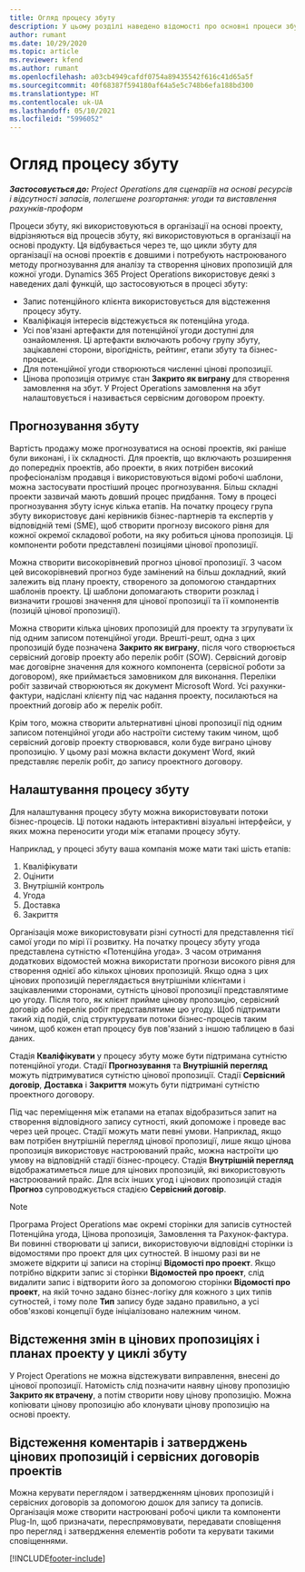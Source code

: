```yaml
---
title: Огляд процесу збуту
description: У цьому розділі наведено відомості про основні процеси збуту.
author: rumant
ms.date: 10/29/2020
ms.topic: article
ms.reviewer: kfend
ms.author: rumant
ms.openlocfilehash: a03cb4949cafdf0754a89435542f616c41d65a5f
ms.sourcegitcommit: 40f68387f594180af64a5e5c748b6efa188bd300
ms.translationtype: HT
ms.contentlocale: uk-UA
ms.lasthandoff: 05/10/2021
ms.locfileid: "5996052"
---
```

# <a name="sales-process-overview"></a>Огляд процесу збуту

_**Застосовується до:** Project Operations для сценаріїв на основі ресурсів і відсутності запасів, полегшене розгортання: угоди та виставлення рахунків-проформ_

Процеси збуту, які використовуються в організації на основі проекту, відрізняються від процесів збуту, які використовуються в організації на основі продукту. Ця відбувається через те, що цикли збуту для організації на основі проектів є довшими і потребують настроюваного методу прогнозування для аналізу та створення цінових пропозицій для кожної угоди. Dynamics 365 Project Operations використовує деякі з наведених далі функцій, що застосовуються в процесі збуту:

- Запис потенційного клієнта використовується для відстеження процесу збуту.
- Кваліфікація інтересів відстежується як потенційна угода.
- Усі пов'язані артефакти для потенційної угоди доступні для ознайомлення. Ці артефакти включають робочу групу збуту, зацікавлені сторони, вірогідність, рейтинг, етапи збуту та бізнес-процеси.
- Для потенційної угоди створюються численні цінові пропозиції.
- Цінова пропозиція отримує стан **Закрито як виграну** для створення замовлення на збут. У Project Operations замовлення на збут налаштовується і називається сервісним договором проекту.

## <a name="estimate-a-sale"></a>Прогнозування збуту
Вартість продажу може прогнозуватися на основі проектів, які раніше були виконані, і їх складності. Для проектів, що включають розширення до попередніх проектів, або проекти, в яких потрібен високий професіоналізм продавця і використовуються відомі робочі шаблони, можна застосувати простіший процес прогнозування. Більш складні проекти зазвичай мають довший процес придбання. Тому в процесі прогнозування збуту існує кілька етапів. На початку процесу група збуту використовує дані керівників бізнес-партнерів та експертів у відповідній темі (SME), щоб створити прогнозу високого рівня для кожної окремої складової роботи, на яку робиться цінова пропозиція. Ці компоненти роботи представлені позиціями цінової пропозиції. 

Можна створити високорівневий прогноз цінової пропозиції. З часом цей високорівневий прогноз буде замінений на більш докладний, який залежить від плану проекту, створеного за допомогою стандартних шаблонів проекту. Ці шаблони допомагають створити розклад і визначити грошові значення для цінової пропозиції та її компонентів (позицій цінової пропозиції). 

Можна створити кілька цінових пропозицій для проекту та згрупувати їх під одним записом потенційної угоди. Врешті-решт, одна з цих пропозицій буде позначена **Закрито як виграну**, після чого створюється сервісний договір проекту або перелік робіт (SOW). Сервісний договір має договірне значення для кожного компонента (сервісної роботи за договором), яке приймається замовником для виконання. Переліки робіт зазвичай створюються як документ Microsoft Word. Усі рахунки-фактури, надіслані клієнту під час надання проекту, посилаються на проектний договір або ж перелік робіт.

Крім того, можна створити альтернативні цінові пропозиції під одним записом потенційної угоди або настроїти систему таким чином, щоб сервісний договір проекту створювався, коли буде виграно цінову пропозицію. У цьому разі можна вкласти документ Word, який представляє перелік робіт, до запису проектного договору.

## <a name="configure-the-sales-process"></a>Налаштування процесу збуту
Для налаштування процесу збуту можна використовувати потоки бізнес-процесів. Ці потоки надають інтерактивні візуальні інтерфейси, у яких можна переносити угоди між етапами процесу збуту.

Наприклад, у процесі збуту ваша компанія може мати такі шість етапів:

1. Кваліфікувати
2. Оцінити
3. Внутрішній контроль
4. Угода
5. Доставка
6. Закриття
 
Організація може використовувати різні сутності для представлення тієї самої угоди по мірі її розвитку. На початку процесу збуту угода представлена сутністю «Потенційна угода». З часом отримання додаткових відомостей можна використати прогнози високого рівня для створення однієї або кількох цінових пропозицій. Якщо одна з цих цінових пропозицій переглядається внутрішніми клієнтами і зацікавленими сторонами, сутність цінової пропозиції представлятиме цю угоду. Після того, як клієнт прийме цінову пропозицію, сервісний договір або перелік робіт представлятиме цю угоду. Щоб підтримати такий хід подій, слід структурувати потоки бізнес-процесів таким чином, щоб кожен етап процесу був пов'язаний з іншою таблицею в базі даних.

Стадія **Кваліфікувати** у процесу збуту може бути підтримана сутністю потенційної угоди. Стадії **Прогнозування** та **Внутрішній перегляд** можуть підтримуватися сутністю цінової пропозиції. Стадії **Сервісний договір**, **Доставка** і **Закриття** можуть бути підтримані сутністю проектного договору.

Під час переміщення між етапами на етапах відобразиться запит на створення відповідного запису сутності, який допоможе і проведе вас через цей процес. Стадії можуть мати певні умови. Наприклад, якщо вам потрібен внутрішній перегляд цінової пропозиції, лише якщо цінова пропозиція використовує настроюваний прайс, можна настроїти цю умову на відповідній стадії бізнес-процесу. Стадія **Внутрішній перегляд** відображатиметься лише для цінових пропозицій, які використовують настроюваний прайс. Для всіх інших угод і цінових пропозицій стадія **Прогноз** супроводжується стадією **Сервісний договір**.

> [!NOTE]
> Програма Project Operations має окремі сторінки для записів сутностей Потенційна угода, Цінова пропозиція, Замовлення та Рахунок-фактура. Ви повинні створювати ці записи, використовуючи відповідні сторінки із відомостями про проект для цих сутностей. В іншому разі ви не зможете відкрити ці записи на сторінці **Відомості про проект**. Якщо потрібно відкрити запис зі сторінки **Відомостей про проект**, слід видалити запис і відтворити його за допомогою сторінки **Відомості про проект**, на якій точно задано бізнес-логіку для кожного з цих типів сутностей, і тому поле **Тип** запису буде задано правильно, а усі обов'язкові концепції буде ініціалізовано належним чином.


## <a name="track-revisions-to-quotes-and-project-plans-in-the-sales-cycle"></a>Відстеження змін в цінових пропозиціях і планах проекту у циклі збуту
У Project Operations не можна відстежувати виправлення, внесені до цінової пропозиції. Натомість слід позначити наявну цінову пропозицію **Закрито як втрачену**, а потім створити нову цінову пропозицію. Можна копіювати цінову пропозицію або клонувати цінову пропозицію на основі проекту.

## <a name="track-comments-and-approvals-of-quotes-and-project-contracts"></a>Відстеження коментарів і затверджень цінових пропозицій і сервісних договорів проектів
Можна керувати переглядом і затвердженням цінових пропозицій і сервісних договорів за допомогою дошок для запису та дописів. Організація може створити настроювані робочі цикли та компоненти Plug-In, щоб призначати, переспрямовувати, передавати сповіщення про перегляд і затвердження елементів роботи та керувати такими сповіщеннями.


[!INCLUDE[footer-include](../includes/footer-banner.md)]